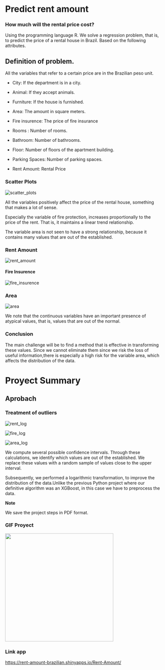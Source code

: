 # **Predict rent amount**


### **How much will the rental price cost?**
Using the programming language R. We solve a regression problem, that is, to predict the price of a rental house in Brazil.
Based on the following attributes.

## Definition of problem.

All the variables that refer to a certain price are in the Brazilian peso unit.

* City: If the department is in a city.

* Animal: If they accept animals.

* Furniture: If the house is furnished.

* Area: The amount in square meters.

* Fire insurence: The price of fire insurance

* Rooms : Number of rooms.

* Bathroom: Number of bathrooms.

* Floor: Number of floors of the apartment building.

* Parking Spaces: Number of parking spaces.

* Rent Amount: Rental Price

### **Scatter Plots**


![scatter_plots](https://user-images.githubusercontent.com/85312561/177007535-63d0c903-b94b-4abd-b7c3-fcd6869cf9b2.png)


All the variables positively affect the price of the rental house, something that makes a lot of sense.

Especially the variable of fire protection, increases proportionally to the price of the rent. That is, it maintains a linear trend relationship.

The variable area is not seen to have a strong relationship, because it contains many values that are out of the established.


### **Rent Amount**

![rent_amount](https://user-images.githubusercontent.com/85312561/177007284-b334465d-f385-4054-a132-fd29fe97703d.png)




#### **Fire Insurence**


![fire_insurence](https://user-images.githubusercontent.com/85312561/177007288-fa32b274-0846-458a-975c-ad3b85e1e728.png)


### **Area**


![area](https://user-images.githubusercontent.com/85312561/177007292-30f0b135-a411-44bc-a7a9-165f70129ab7.png)


We note that the continuous variables have an important presence of atypical values, that is, values that are out of the normal.



### **Conclusion**


The main challenge will be to find a method that is effective in transforming these values. Since we cannot eliminate them since we risk the loss of useful information,there is especially a high risk for the variable area, which affects the distribution of the data.





# **Proyect Summary**

## **Aprobach**


### **Treatment of outliers**

![rent_log](https://user-images.githubusercontent.com/85312561/177007896-4c2aa0fe-2a40-4b85-b831-9fb24e7ae00b.png)


![fire_log](https://user-images.githubusercontent.com/85312561/177007902-bebbf716-f954-4ba0-8c2b-9584b808123e.png)


![area_log](https://user-images.githubusercontent.com/85312561/177007908-81b1741c-146f-4e55-8dac-3e307d60efc4.png)


We compute several possible confidence intervals. Through these calculations, we identify which values are out of the established. We replace these values with a random sample of values close to the upper interval.

Subsequently, we performed a logarithmic transformation, to improve the distribution of the data.Unlike the previous Python project where our definitive algorithm was an XGBoost, in this case we have to preprocess the data.

**Note**

We save the project steps in PDF format.

### GIF Proyect ###

<img src="https://media.giphy.com/media/E3nf3yBa7zFOgK2h2I/giphy.gif" width=350>

### Link app

https://rent-amount-brazilian.shinyapps.io/Rent-Amount/
